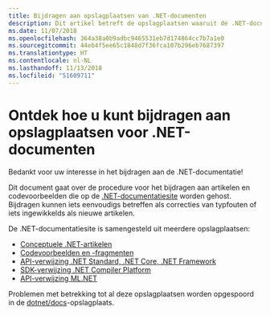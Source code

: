 ```yaml
---
title: Bijdragen aan opslagplaatsen van .NET-documenten
description: Dit artikel betreft de opslagplaatsen waaruit de .NET-documentatie bestaat.
ms.date: 11/07/2018
ms.openlocfilehash: 364a38a0b9adbc9465531eb7d174864cc7b7a1e0
ms.sourcegitcommit: 44eb4f5ee65c1848d7f36fca107b296eb7687397
ms.translationtype: HT
ms.contentlocale: nl-NL
ms.lasthandoff: 11/13/2018
ms.locfileid: "51609711"
---
```

# <a name="learn-how-to-contribute-to-the-net-docs-repositories"></a>Ontdek hoe u kunt bijdragen aan opslagplaatsen voor .NET-documenten

Bedankt voor uw interesse in het bijdragen aan de .NET-documentatie!

Dit document gaat over de procedure voor het bijdragen aan artikelen en codevoorbeelden die op de [.NET-documentatiesite](https://docs.microsoft.com/dotnet) worden gehost. Bijdragen kunnen iets eenvoudigs betreffen als correcties van typfouten of iets ingewikkelds als nieuwe artikelen.

De .NET-documentatiesite is samengesteld uit meerdere opslagplaatsen:

- [Conceptuele .NET-artikelen](https://github.com/dotnet/docs)
- [Codevoorbeelden en -fragmenten](https://github.com/dotnet/samples)
- [API-verwijzing .NET Standard, .NET Core, .NET Framework](https://github.com/dotnet/dotnet-api-docs)
- [SDK-verwijzing .NET Compiler Platform](https://github.com/dotnet/roslyn-api-docs)
- [API-verwijzing ML.NET](https://github.com/dotnet/ml-api-docs)

Problemen met betrekking tot al deze opslagplaatsen worden opgespoord in de [dotnet/docs](https://github.com/dotnet/docs/issues)-opslagplaats.

